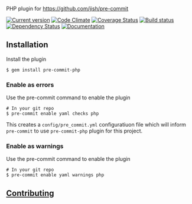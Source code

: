 PHP plugin for https://github.com/jish/pre-commit

[![Current version](https://badge.fury.io/rb/pre-commit-php.svg)](https://rubygems.org/gems/pre-commit-php)
[![Code Climate](https://img.shields.io/codeclimate/github/pre-commit-plugins/pre-commit-php.svg)](https://codeclimate.com/github/jish/pre-commit-php)
[![Coverage Status](https://img.shields.io/coveralls/pre-commit-plugins/pre-commit-php/master.svg)](https://coveralls.io/r/jish/pre-commit-php?branch=master)
[![Build status](https://travis-ci.org/pre-commit-plugins/pre-commit-php.svg?branch=master)](https://travis-ci.org/jish/pre-commit-php)
[![Dependency Status](https://gemnasium.com/pre-commit-plugins/pre-commit-php.png)](https://gemnasium.com/jish/pre-commit-php)
[![Documentation](https://img.shields.io/badge/yard-docs-blue.svg)](http://rubydoc.info/gems/pre-commit-php/frames)

## Installation

Install the plugin

    $ gem install pre-commit-php


### Enable as errors

Use the pre-commit command to enable the plugin

    # In your git repo
    $ pre-commit enable yaml checks php

This creates a `config/pre_commit.yml` configuratiuon file which will
inform `pre-commit` to use `pre-commit-php` plugin for this project.


### Enable as warnings

Use the pre-commit command to enable the plugin

    # In your git repo
    $ pre-commit enable yaml warnings php


## [Contributing](CONTRIBUTING.md)
